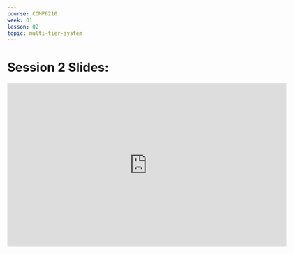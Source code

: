 ```yaml
---
course: COMP6210
week: 01
lesson: 02
topic: multi-tier-system
---
```


# Session 2 Slides:

<iframe src="https://docs.google.com/presentation/d/e/2PACX-1vRjWFGUQ5kX_nh2SDPKMtZajwC9ywYX-_AnPBi7BPUrfPYk9v_Wahy3xIVxD31G-VrfUBi5uNpZQDJp/embed?start=false&amp;loop=false" frameborder="0" width="640" height="375" allowfullscreen="true" mozallowfullscreen="true" webkitallowfullscreen="true"></iframe>